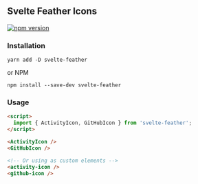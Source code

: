 ## Svelte Feather Icons

[![npm version](https://img.shields.io/npm/v/svelte-feather.svg?style=flat-square)](https://www.npmjs.com/package/svelte-feather)


### Installation

    yarn add -D svelte-feather

or NPM

    npm install --save-dev svelte-feather

### Usage

```html
<script>
  import { ActivityIcon, GitHubIcon } from 'svelte-feather';
</script>

<ActivityIcon />
<GitHubIcon />

<!-- Or using as custom elements -->
<activity-icon />
<github-icon />
```